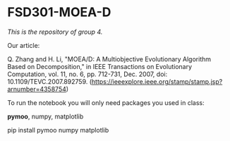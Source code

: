 # FSD301-MOEA-D

*This is the repository of group 4.*

Our article:

Q. Zhang and H. Li, "MOEA/D: A Multiobjective Evolutionary Algorithm Based on Decomposition," in IEEE Transactions on Evolutionary Computation, vol. 11, no. 6, pp. 712-731, Dec. 2007, doi: 10.1109/TEVC.2007.892759. (https://ieeexplore.ieee.org/stamp/stamp.jsp?arnumber=4358754)

To run the notebook you will only need packages you used in class:

**pymoo**, numpy, matplotlib

pip install pymoo numpy matplotlib
